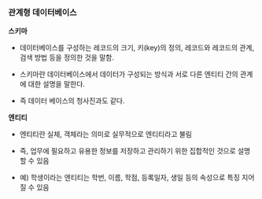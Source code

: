 ### 관계형 데이터베이스

**스키마**

- 데이터베이스를 구성하는 레코드의 크기, 키(key)의 정의, 레코드와 레코드의 관계, 검색 방법 등을 정의한 것을 말함.

- 스키마란 데이터베이스에서 데이터가 구성되는 방식과 서로 다른 엔티티 간의 관계에 대한 설명을 말한다.

- 즉 데이터 베이스의 청사진과도 같다.

**엔티티**

- 엔티티란 실체, 객체라는 의미로 실무적으로 엔티티라고 불림

- 즉, 업무에 필요하고 유용한 정보를 저장하고 관리하기 위한 집합적인 것으로 설명할 수 있음

- 예) 학생이라는 엔티티는 학번, 이름, 학점, 등록일자, 생일 등의 속성으로 특징 지어질 수 있음
